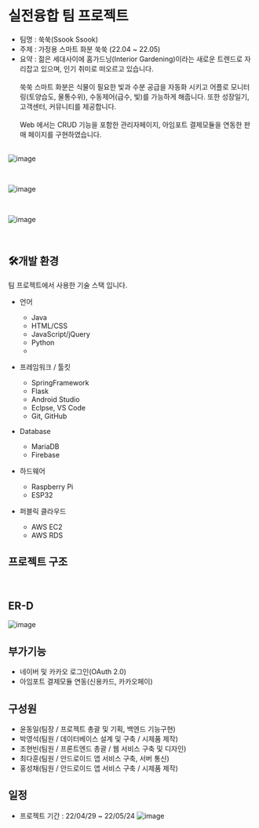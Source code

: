 # 실전융합 팀 프로젝트
  - 팀명 : 쑥쑥(Ssook Ssook)
  - 주제 : 가정용 스마트 화분 쑥쑥 (22.04 ~ 22.05)
  - 요약 : 젊은 세대사이에 홈가드닝(Interior Gardening)이라는 새로운 트렌드로 자리잡고 있으며, 인기 취미로 떠오르고 있습니다. <br><br> 쑥쑥 스마트 화분은 식물이 필요한 빛과 수분 공급을 자동화 시키고 어플로 모니터링(토양습도, 물통수위), 수동제어(급수, 빛)를 가능하게 해줍니다. 또한 성장일기, 고객센터, 커뮤니티를 제공합니다.<br><br> Web 에서는 CRUD  기능을 포함한 관리자페이지, 아임포트 결제모듈을 연동한 판매 페이지를 구현하였습니다. <br><br>
  
![image](https://user-images.githubusercontent.com/54389682/170689982-d767bb13-5fdf-451d-ab04-f8ebbde63a3a.png) 

<br>

![image](https://user-images.githubusercontent.com/54389682/170690163-1a96edab-110e-49ae-8f85-52332c83004a.png)

<br>

![image](https://user-images.githubusercontent.com/54389682/170690097-3e8a0b84-0877-4e4b-a1f8-55bef8cffc52.png)

<br>



## 🛠개발 환경
팀 프로젝트에서 사용한 기술 스택 입니다.

- 언어
	- Java
	- HTML/CSS
	- JavaScript/jQuery
	- Python
	- 
- 프레임워크 / 툴킷 
	- SpringFramework
	- Flask
	- Android Studio
	- Eclpse, VS Code
	- Git, GitHub

- Database
	- MariaDB
	- Firebase
- 하드웨어
	- Raspberry Pi
	- ESP32
- 퍼블릭 클라우드
    - AWS EC2
    - AWS RDS

## 프로젝트 구조

<br>

## ER-D

![image](https://user-images.githubusercontent.com/54389682/170691041-76927fac-7fda-4f86-b3e6-32353bb4257d.png)

## 부가기능
- 네이버 및 카카오 로그인(OAuth 2.0)
- 아임포트 결제모듈 연동(신용카드, 카카오페이)

## 구성원

- 윤동일(팀장 / 프로젝트 총괄 및 기획, 백엔드 기능구현)
- 박영석(팀원 / 데이터베이스 설계 및 구축 / 시제품 제작)
- 조현빈(팀원 / 프론트엔드 총괄 / 웹 서비스 구축 및 디자인)
- 최다훈(팀원 / 안드로이드 앱 서비스 구축, 서버 통신)
- 홍성채(팀원 / 안드로이드 앱 서비스 구축 / 시제품 제작)


## 일정 
- 프로젝트 기간 : 22/04/29 ~ 22/05/24
![image](https://user-images.githubusercontent.com/54389682/170426145-764c60d6-a5cd-4bdf-bbb7-9cd0b9e46176.png)


